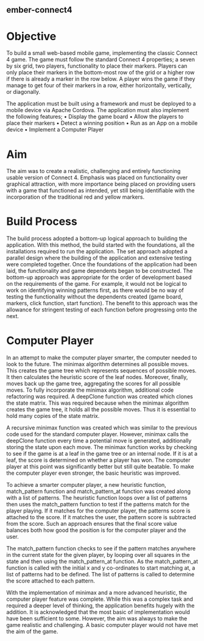 ## ember-connect4

# Objective

To build a small web-based mobile game, implementing the classic Connect 4 game. The game must follow the standard Connect 4 properties; a seven by six grid, two players, functionality to place their markers. Players can only place their markers in the bottom-most row of the grid or a higher row if there is already a marker in the row below. A player wins the game if they manage to get four of their markers in a row, either horizontally, vertically, or diagonally. 

The application must be built using a framework and must be deployed to a mobile device via Apache Cordova. The application must also implement the following features; 
•	Display the game board 
•	Allow the players to place their markers
•	Detect a winning position
•	Run as an App on a mobile device
•	Implement a Computer Player 

# Aim

The aim was to create a realistic, challenging and entirely functioning usable version of Connect 4. Emphasis was placed on functionality over graphical attraction, with more importance being placed on providing users with a game that functioned as intended, yet still being identifiable with the incorporation of the traditional red and yellow markers. 

# Build Process

The build process adopted a bottom-up logical approach to building the application. With this method, the build started with the foundations, all the installations required to run the application. The set approach adopted a parallel design where the building of the application and extensive testing were completed together. Once the foundations of the application had been laid, the functionality and game dependents began to be constructed. The bottom-up approach was appropriate for the order of development based on the requirements of the game. For example, it would not be logical to work on identifying winning patterns first, as there would be no way of testing the functionality without the dependents created (game board, markers, click function, start function). The benefit to this approach was the allowance for stringent testing of each function before progressing onto the next. 

# Computer Player

In an attempt to make the computer player smarter, the computer needed to look to the future. The minimax algorithm determines all possible moves. This creates the game tree which represents sequences of possible moves. It then calculates the heuristic score of the leaf nodes. Moreover, finally, moves back up the game tree, aggregating the scores for all possible moves.
To fully incorporate the minimax algorithm, additional code refactoring was required. A deepClone function was created which clones the state matrix. This was required because when the minimax algorithm creates the game tree, it holds all the possible moves. Thus it is essential to hold many copies of the state matrix.

A recursive minimax function was created which was similar to the previous code used for the standard computer player. However, minimax calls the deepClone function every time a potential move is generated, additionally storing the state upon each move. The minimax function works by checking to see if the game is at a leaf in the game tree or an internal node. If it is at a leaf, the score is determined on whether a player has won. The computer player at this point was significantly better but still quite beatable. To make the computer player even stronger, the basic heuristic was improved. 

To achieve a smarter computer player, a new heuristic function, match_pattern function and match_pattern_at function was created along with a list of patterns. The heuristic function loops over a list of patterns then uses the match_pattern function to test if the patterns match for the player playing. If it matches for the computer player, the patterns score is attached to the score. If it matches the user, the pattern score is subtracted from the score. Such an approach ensures that the final score value balances both how good the position is for the computer player and the user. 

The match_pattern function checks to see if the pattern matches anywhere in the current state for the given player, by looping over all squares in the state and then using the match_pattern_at function. As the match_pattern_at function is called with the initial x and y co-ordinates to start matching at, a list of patterns had to be defined. The list of patterns is called to determine the score attached to each pattern.

With the implementation of minimax and a more advanced heuristic, the computer player feature was complete. While this was a complex task and required a deeper level of thinking, the application benefits hugely with the addition. It is acknowledged that the most basic of implementation would have been sufficient to some. However, the aim was always to make the game realistic and challenging. A basic computer player would not have met the aim of the game.







